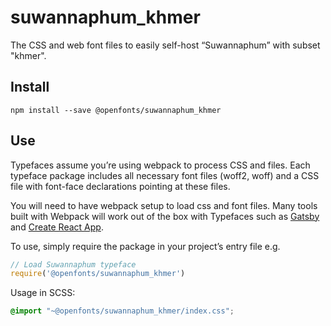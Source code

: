 
# suwannaphum_khmer

The CSS and web font files to easily self-host “Suwannaphum” with subset "khmer".

## Install

`npm install --save @openfonts/suwannaphum_khmer`

## Use

Typefaces assume you’re using webpack to process CSS and files. Each typeface
package includes all necessary font files (woff2, woff) and a CSS file with
font-face declarations pointing at these files.

You will need to have webpack setup to load css and font files. Many tools built
with Webpack will work out of the box with Typefaces such as [Gatsby](https://github.com/gatsbyjs/gatsby)
and [Create React App](https://github.com/facebookincubator/create-react-app).

To use, simply require the package in your project’s entry file e.g.

```javascript
// Load Suwannaphum typeface
require('@openfonts/suwannaphum_khmer')
```

Usage in SCSS:
```scss
@import "~@openfonts/suwannaphum_khmer/index.css";
```
